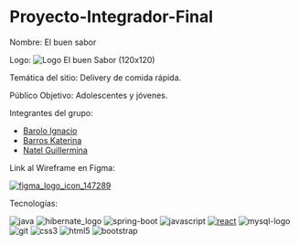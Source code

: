 # Proyecto-Integrador-Final 

Nombre: El buen sabor

Logo: 
![Logo El buen Sabor (120x120)](https://user-images.githubusercontent.com/103141811/226769462-b7cef953-b3fa-487b-b688-3d7968740827.png)

Temática del sitio: Delivery de comida rápida. 

Público Objetivo: Adolescentes y jóvenes.


Integrantes del grupo: 
- [Barolo Ignacio](https://github.com/IgnacioBarolo)
- [Barros Katerina](https://github.com/KaterinaBarros)
- [Natel Guillermina](https://github.com/guillenatel)

Link al Wireframe en Figma:

[![figma_logo_icon_147289](https://user-images.githubusercontent.com/103141811/225666687-4ce263e2-e8da-4f9f-8a75-2e4152ad2f35.svg)](https://www.figma.com/files/team/1217551669501424491/Metodologia?fuid=1217935974206768035)

Tecnologías:

![java](https://user-images.githubusercontent.com/103141811/225781658-5ed08f6c-0e3d-49b5-a67a-72db194b8f2a.png)
![hibernate_logo](https://user-images.githubusercontent.com/103141811/225782382-17012201-cce9-488d-9df8-78b6865f7b59.png)
![spring-boot](https://user-images.githubusercontent.com/103141811/225782217-3370bdd9-bc70-4faa-a275-3b67c16e715c.png)
![javascript](https://user-images.githubusercontent.com/103141811/225782241-0c9fde9a-d28e-480d-aba5-a7a1039cd437.png)
[![react](https://user-images.githubusercontent.com/103141811/225781326-385f1423-29fc-44bf-88d4-7c2e5929f603.png)](https://es.reactjs.org/)
![mysql-logo](https://user-images.githubusercontent.com/103141811/225782437-9acd133a-489e-4272-83a8-d2c2d494e33b.png)
![git](https://user-images.githubusercontent.com/103141811/225782811-b35f8287-d128-4cdf-9788-8c61d9732eb1.png)
![css3](https://user-images.githubusercontent.com/103141811/225782815-b7f4b990-f8da-4cce-9c7d-a72750ad2e2e.png)
![html5](https://user-images.githubusercontent.com/103141811/225786922-0b2564c9-6abf-400c-b219-fb5ab358ba9b.png)
![bootstrap](https://user-images.githubusercontent.com/103141811/225787186-90800b29-d0c3-4001-ad40-f9ebeaa8fa64.png)
